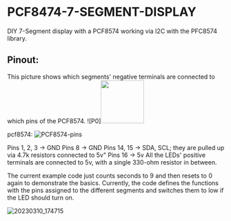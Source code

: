 # PCF8474-7-SEGMENT-DISPLAY

DIY 7-Segment display with a PCF8574 working via I2C with the PFC8574 library.

 ## Pinout:
 

This picture shows which segments' negative terminals are connected to which pins of the PCF8574.
![P0]<img src="https://github.com/Sigeband/PCF8474-7-SEGMENT-DISPLAY/assets/114338337/df9d7c05-8d5f-45a6-85fb-0418817ccd6d" width="100" height="100">


pcf8574:
![PCF8574-pins](https://github.com/Sigeband/PCF8474-7-SEGMENT-DISPLAY/assets/114338337/4ba14030-080b-4963-b8c1-dac80deac128)

Pins 1, 2, 3 -> GND
Pins 8 -> GND
Pins 14, 15 -> SDA, SCL; they are pulled up via 4.7k resistors connected to 5v"
Pins 16 -> 5v
All the LEDs' positive terminals are connected to 5v, with a single 330-ohm resistor in between.

 


The current example code just counts seconds to 9 and then resets to 0 again to demonstrate the basics.
Currently, the code defines the functions with the pins assigned to the different segments and switches them to low if the LED should turn on.




![20230310_174715](https://user-images.githubusercontent.com/114338337/224480518-e5520e62-bd6b-456c-b602-249eb714b3e2.jpg)
